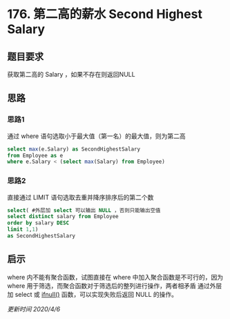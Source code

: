 # 176. 第二高的薪水 Second Highest Salary
## 题目要求
获取第二高的 Salary ，如果不存在则返回NULL

## 思路
### 思路1
通过 where 语句选取小于最大值（第一名）的最大值，则为第二高
```sql
select max(e.Salary) as SecondHighestSalary
from Employee as e
where e.Salary < (select max(Salary) from Employee)
```

### 思路2
直接通过 LIMIT 语句选取去重并降序排序后的第二个数
```sql
select( #外层加 select 可以输出 NULL ，否则只能输出空值
select distinct salary from Employee
order by salary DESC
limit 1,1)
as SecondHighestSalary
```

## 启示
where 内不能有聚合函数，试图直接在 where 中加入聚合函数是不可行的，因为 where 用于筛选，而聚合函数对于筛选后的整列进行操作，两者相矛盾
通过外层加 select 或 [ifnull()]() 函数，可以实现失败后返回 NULL 的操作。

*更新时间 2020/4/6*
